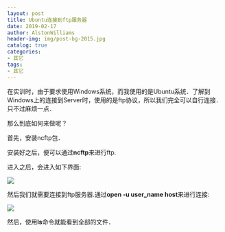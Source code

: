 ```yaml
---
layout: post
title: Ubuntu连接到ftp服务器
date: 2019-02-17
author: AlstonWilliams
header-img: img/post-bg-2015.jpg
catalog: true
categories:
- 其它
tags:
- 其它
---
```

在实训时，由于要求使用Windows系统，而我使用的是Ubuntu系统．了解到Windows上的连接到Server时，使用的是ftp协议，所以我们完全可以自行连接．只不过麻烦一点．

那么到底如何来做呢？

首先，安装ncftp包．

安装好之后，便可以通过**ncftp**来进行ftp.

进入之后，会进入如下界面:


![](http://upload-images.jianshu.io/upload_images/4108852-362c526b9f93b055.png?imageMogr2/auto-orient/strip%7CimageView2/2/w/1240)

然后我们就需要连接到ftp服务器.通过**open -u user_name host**来进行连接:

![](http://upload-images.jianshu.io/upload_images/4108852-8771e3ecae9a321f.png?imageMogr2/auto-orient/strip%7CimageView2/2/w/1240)

然后，使用**ls**命令就能看到全部的文件．

